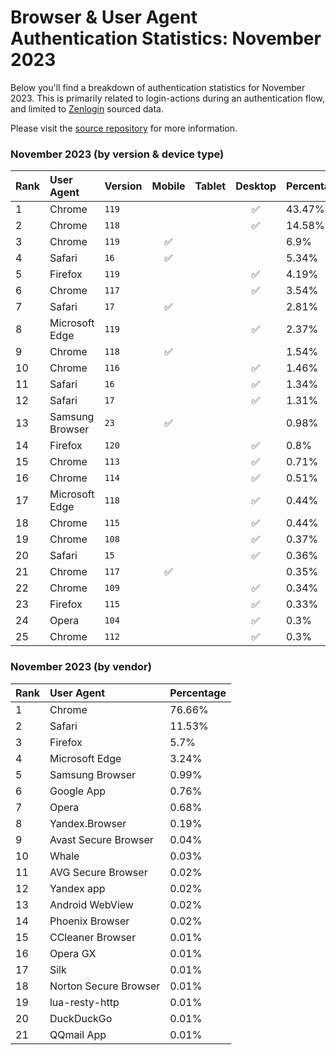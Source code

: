 # Browser & User Agent Authentication Statistics: November 2023

Below you'll find a breakdown of authentication statistics for
November 2023. This is primarily related to login-actions during an
authentication flow, and limited to <a href="https://zenlogin.co"/>Zenlogin</a>
sourced data.

Please visit the
<a href="https://github.com/zenlogin/browser-user-agent-authentication-statistics">source repository</a>
for more information.

### November 2023 (by version & device type)
| Rank | User Agent | Version | Mobile | Tablet | Desktop | Percentage |
| :--- | :--- | :--- | :---: | :---: | :---: | :--- |
| 1 | Chrome | `119` | | | ✅ | 43.47% |
| 2 | Chrome | `118` | | | ✅ | 14.58% |
| 3 | Chrome | `119` | ✅ | | | 6.9% |
| 4 | Safari | `16` | ✅ | | | 5.34% |
| 5 | Firefox | `119` | | | ✅ | 4.19% |
| 6 | Chrome | `117` | | | ✅ | 3.54% |
| 7 | Safari | `17` | ✅ | | | 2.81% |
| 8 | Microsoft Edge | `119` | | | ✅ | 2.37% |
| 9 | Chrome | `118` | ✅ | | | 1.54% |
| 10 | Chrome | `116` | | | ✅ | 1.46% |
| 11 | Safari | `16` | | | ✅ | 1.34% |
| 12 | Safari | `17` | | | ✅ | 1.31% |
| 13 | Samsung Browser | `23` | ✅ | | | 0.98% |
| 14 | Firefox | `120` | | | ✅ | 0.8% |
| 15 | Chrome | `113` | | | ✅ | 0.71% |
| 16 | Chrome | `114` | | | ✅ | 0.51% |
| 17 | Microsoft Edge | `118` | | | ✅ | 0.44% |
| 18 | Chrome | `115` | | | ✅ | 0.44% |
| 19 | Chrome | `108` | | | ✅ | 0.37% |
| 20 | Safari | `15` | | | ✅ | 0.36% |
| 21 | Chrome | `117` | ✅ | | | 0.35% |
| 22 | Chrome | `109` | | | ✅ | 0.34% |
| 23 | Firefox | `115` | | | ✅ | 0.33% |
| 24 | Opera | `104` | | | ✅ | 0.3% |
| 25 | Chrome | `112` | | | ✅ | 0.3% |

### November 2023 (by vendor)
| Rank | User Agent | Percentage |
| :--- | :--- | :--- |
| 1 | Chrome | 76.66% |
| 2 | Safari | 11.53% |
| 3 | Firefox | 5.7% |
| 4 | Microsoft Edge | 3.24% |
| 5 | Samsung Browser | 0.99% |
| 6 | Google App | 0.76% |
| 7 | Opera | 0.68% |
| 8 | Yandex.Browser | 0.19% |
| 9 | Avast Secure Browser | 0.04% |
| 10 | Whale | 0.03% |
| 11 | AVG Secure Browser | 0.02% |
| 12 | Yandex app | 0.02% |
| 13 | Android WebView | 0.02% |
| 14 | Phoenix Browser | 0.02% |
| 15 | CCleaner Browser | 0.01% |
| 16 | Opera GX | 0.01% |
| 17 | Silk | 0.01% |
| 18 | Norton Secure Browser | 0.01% |
| 19 | lua-resty-http | 0.01% |
| 20 | DuckDuckGo | 0.01% |
| 21 | QQmail App | 0.01% |
